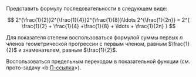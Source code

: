Представить формулу последовательности в следующем виде:

$$ 2^{\frac{1}{2}}2^{\frac{1}{4}}2^{\frac{1}{8}}\ldots 2^{\frac{1}{2n}} = 2^{ \frac{1}{2} + \frac{1}{4} +\frac{1}{8} + \ldots + \frac{1}{2n} } $$

Для показателя степени воспользоваться формулой суммы первых $n$ членов геометрической прогрессии с первым членом, равным $\frac{1}{2}$ и знаменателем, равным $\frac{1}{2}$.

Воспользоваться предельным переходом в показательной функции (см. прото-задачу <b:[П-ссылка](advanced/proto/sequence-lim/exp-log-transition)>).